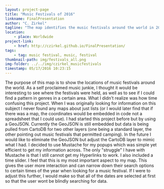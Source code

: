 ```yaml
---
layout: project-page
title: "Music Festivals of 2016"
linkname: FinalPresentation
author: "C. Zirkel"
tagline: "The map identifies the music festivals around the world in 2016."
location:
    - place: Worldwide
project-link:
    - href: http://czirkel.github.io/FinalPresentation/
tags:
    - tag: music festival, music, festival
thumbnail-path: img/festivals_all.png
img-folder: ../../img/czirkel_musicfestivals
timestamp: 05/17/2016 10:23:15
---
```


The purpose of this map is to show the locations of music festivals around the world.  As a self proclaimed music junkie, I thought it would be interesting to see where the festivals were held, as well as to see if I could find a pattern in genres in a certain area.  What I didn't realize was how time confusing this project.  When I was originally looking for information on this subject I never found any maps about just lists (or I would later find that if there was a map, the coordinates would be embedded in code not a spreadsheet that I could use).
I had started this project before but by using a GeoJSON.  Currently the GeoJSON is still embedded but data is being pulled from CartoDB for two other layers (one being a standard layer, the other pointing out music festivals that permitted camping).  In the future I would like to eliminate the GeoJSON but adjust the CartoDB layer to mimic what I had.  I decided to use Mustache for my popups which was simple yet efficient to get my information across.  The only "struggle" I have with Mustache is that I still cannot get my Hyperlinks to work.
I also included a time slider.  I feel that this is my most important aspect to my map.  This gives the user more interaction and can narrow down their search options to certain times of the year when looking for a music festival.  If I were to adjust this further, I would make so that all of the dates are selected at first so that the user wont be blindly searching for data.
